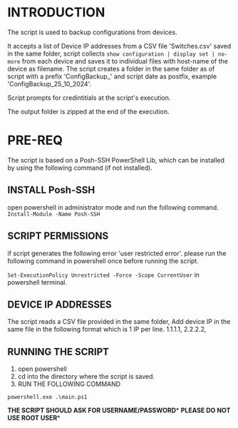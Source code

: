 # INTRODUCTION

The script is used to backup configurations from devices.

It accepts a list of Device IP addresses from a CSV file 'Switches.csv' saved in the same folder, script collects `show configuration | display set | no-more` from each device and saves it to individual files with host-name of the device as filename. The script creates a folder in the same folder as of script with a prefix 'ConfigBackup_' and script date as postfix, example 'ConfigBackup_25_10_2024'.

Script prompts for credintitials at the script's execution.

The output folder is zipped at the end of the execution.

# PRE-REQ

The script is based on a Posh-SSH PowerShell Lib, which can be installed by using the following command (if not installed).

## INSTALL Posh-SSH

open powershell in administrator mode and run the following command.
`Install-Module -Name Posh-SSH`

## SCRIPT PERMISSIONS

if script generates the following error 'user restricted error'. please run the following command in powershell once 
before running the script. 

`Set-ExecutionPolicy Unrestricted -Force -Scope CurrentUser` in powershell terminal.

## DEVICE IP ADDRESSES

The script reads a CSV file provided in the same folder, 
Add device IP in the same file in the following format which is 1 IP per line.
1.1.1.1,
2.2.2.2,

## RUNNING THE SCRIPT

1. open powershell 
2. cd into the directory where the script is saved.
3. RUN THE FOLLOWING COMMAND

`powershell.exe .\main.ps1`

**THE SCRIPT SHOULD ASK FOR USERNAME/PASSWORD***
**PLEASE DO NOT USE ROOT USER***

